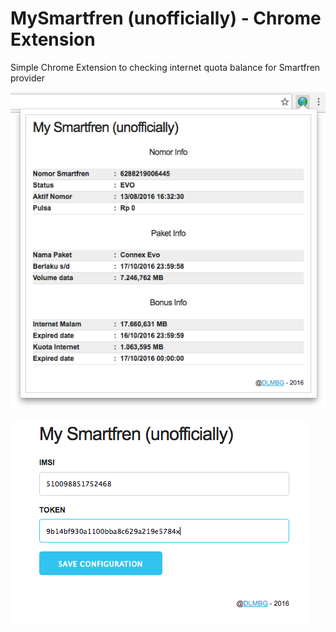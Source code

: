# MySmartfren (unofficially) - Chrome Extension
Simple Chrome Extension to checking internet quota balance for Smartfren provider

![alt tag](https://raw.githubusercontent.com/gedelumbung/mysmartfren-chrome-extension/master/sc-popup.png)

![alt tag](https://raw.githubusercontent.com/gedelumbung/mysmartfren-chrome-extension/master/sc-options.png)
